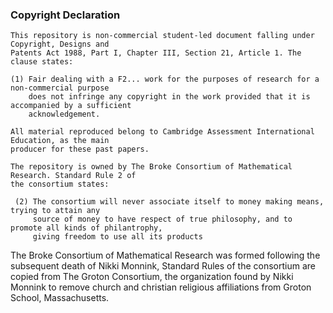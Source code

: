 
### Copyright Declaration
```
This repository is non-commercial student-led document falling under Copyright, Designs and
Patents Act 1988, Part I, Chapter III, Section 21, Article 1. The clause states:

(1) Fair dealing with a F2... work for the purposes of research for a non-commercial purpose
    does not infringe any copyright in the work provided that it is accompanied by a sufficient
    acknowledgement.

All material reproduced belong to Cambridge Assessment International Education, as the main
producer for these past papers.

The repository is owned by The Broke Consortium of Mathematical Research. Standard Rule 2 of
the consortium states:

 (2) The consortium will never associate itself to money making means, trying to attain any
     source of money to have respect of true philosophy, and to promote all kinds of philantrophy,
     giving freedom to use all its products 
```

The Broke Consortium of Mathematical Research was formed following the subsequent death of Nikki Monnink, Standard Rules of the consortium are copied from The Groton Consortium, the organization found by Nikki Monnink to remove church and christian religious affiliations from Groton School, Massachusetts.
